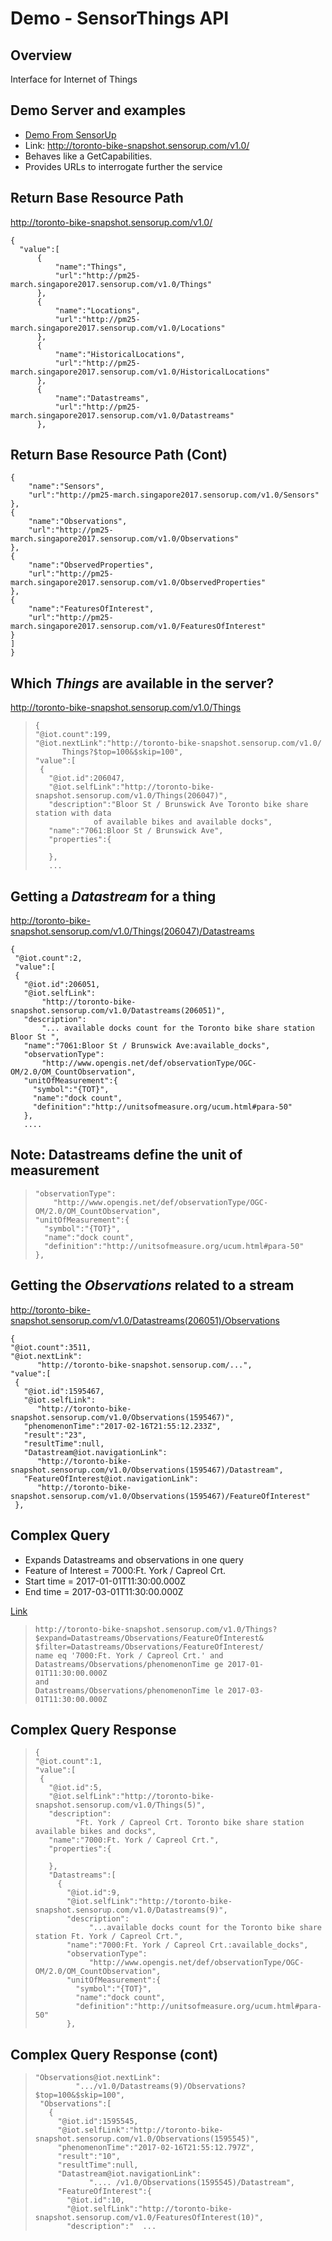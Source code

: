 # Demo - SensorThings API

## Overview

Interface for Internet of Things

## Demo Server and examples

-   [Demo From SensorUp](http://developers.sensorup.com/docs/)
-   Link: <http://toronto-bike-snapshot.sensorup.com/v1.0/>
-   Behaves like a GetCapabilities.
-   Provides URLs to interrogate further the service

## Return Base Resource Path

<http://toronto-bike-snapshot.sensorup.com/v1.0/>

``` properties
{  
  "value":[  
      {  
          "name":"Things",
          "url":"http://pm25-march.singapore2017.sensorup.com/v1.0/Things"
      },
      {  
          "name":"Locations",
          "url":"http://pm25-march.singapore2017.sensorup.com/v1.0/Locations"
      },
      {  
          "name":"HistoricalLocations",
          "url":"http://pm25-march.singapore2017.sensorup.com/v1.0/HistoricalLocations"
      },
      {  
          "name":"Datastreams",
          "url":"http://pm25-march.singapore2017.sensorup.com/v1.0/Datastreams"
      },
```

## Return Base Resource Path (Cont)

``` properties
{  
    "name":"Sensors",
    "url":"http://pm25-march.singapore2017.sensorup.com/v1.0/Sensors"
},
{  
    "name":"Observations",
    "url":"http://pm25-march.singapore2017.sensorup.com/v1.0/Observations"
},
{  
    "name":"ObservedProperties",
    "url":"http://pm25-march.singapore2017.sensorup.com/v1.0/ObservedProperties"
},
{  
    "name":"FeaturesOfInterest",
    "url":"http://pm25-march.singapore2017.sensorup.com/v1.0/FeaturesOfInterest"
}
]
}
```

## Which *Things* are available in the server?

<http://toronto-bike-snapshot.sensorup.com/v1.0/Things>

> ``` properties
> {  
> "@iot.count":199,
> "@iot.nextLink":"http://toronto-bike-snapshot.sensorup.com/v1.0/
>       Things?$top=100&$skip=100",
> "value":[  
>  {  
>    "@iot.id":206047,
>    "@iot.selfLink":"http://toronto-bike-snapshot.sensorup.com/v1.0/Things(206047)",
>    "description":"Bloor St / Brunswick Ave Toronto bike share station with data
>              of available bikes and available docks",
>    "name":"7061:Bloor St / Brunswick Ave",
>    "properties":{  
>
>    },
>    ...
> ```

## Getting a *Datastream* for a thing

<http://toronto-bike-snapshot.sensorup.com/v1.0/Things(206047)/Datastreams>

``` properties
{  
 "@iot.count":2,
 "value":[  
 {  
   "@iot.id":206051,
   "@iot.selfLink":
       "http://toronto-bike-snapshot.sensorup.com/v1.0/Datastreams(206051)",
   "description":
       "... available docks count for the Toronto bike share station Bloor St ",
   "name":"7061:Bloor St / Brunswick Ave:available_docks",
   "observationType":
       "http://www.opengis.net/def/observationType/OGC-OM/2.0/OM_CountObservation",
   "unitOfMeasurement":{  
     "symbol":"{TOT}",
     "name":"dock count",
     "definition":"http://unitsofmeasure.org/ucum.html#para-50"
   },
   ....
```

## Note: Datastreams define the unit of measurement

> ``` properties
> "observationType":
>     "http://www.opengis.net/def/observationType/OGC-OM/2.0/OM_CountObservation",
> "unitOfMeasurement":{  
>   "symbol":"{TOT}",
>   "name":"dock count",
>   "definition":"http://unitsofmeasure.org/ucum.html#para-50"
> },
> ```

## Getting the *Observations* related to a stream

<http://toronto-bike-snapshot.sensorup.com/v1.0/Datastreams(206051)/Observations>

``` properties
{  
"@iot.count":3511,
"@iot.nextLink":
      "http://toronto-bike-snapshot.sensorup.com/...",
"value":[  
 {  
   "@iot.id":1595467,
   "@iot.selfLink":
      "http://toronto-bike-snapshot.sensorup.com/v1.0/Observations(1595467)",
   "phenomenonTime":"2017-02-16T21:55:12.233Z",
   "result":"23",
   "resultTime":null,
   "Datastream@iot.navigationLink":
      "http://toronto-bike-snapshot.sensorup.com/v1.0/Observations(1595467)/Datastream",
   "FeatureOfInterest@iot.navigationLink":
      "http://toronto-bike-snapshot.sensorup.com/v1.0/Observations(1595467)/FeatureOfInterest"
 },
```

## Complex Query

-   Expands Datastreams and observations in one query
-   Feature of Interest = 7000:Ft. York / Capreol Crt.
-   Start time = 2017-01-01T11:30:00.000Z
-   End time = 2017-03-01T11:30:00.000Z

[Link](http://toronto-bike-snapshot.sensorup.com/v1.0/Things?$expand=Datastreams/Observations/FeatureOfInterest&$filter=Datastreams/Observations/FeatureOfInterest/name%20eq%20'7000:Ft.%20York%20/%20Capreol%20Crt.'%20and%20Datastreams/Observations/phenomenonTime%20ge%202017-01-01T11:30:00.000Z%20and%20Datastreams/Observations/phenomenonTime%20le%202017-03-01T11:30:00.000Z)

> ``` properties
> http://toronto-bike-snapshot.sensorup.com/v1.0/Things?
> $expand=Datastreams/Observations/FeatureOfInterest&
> $filter=Datastreams/Observations/FeatureOfInterest/
> name eq '7000:Ft. York / Capreol Crt.' and
> Datastreams/Observations/phenomenonTime ge 2017-01-01T11:30:00.000Z 
> and
> Datastreams/Observations/phenomenonTime le 2017-03-01T11:30:00.000Z
> ```

## Complex Query Response

> ``` properties
> {  
> "@iot.count":1,
> "value":[  
>  {  
>    "@iot.id":5,
>    "@iot.selfLink":"http://toronto-bike-snapshot.sensorup.com/v1.0/Things(5)",
>    "description":
>          "Ft. York / Capreol Crt. Toronto bike share station available bikes and docks",
>    "name":"7000:Ft. York / Capreol Crt.",
>    "properties":{  
>
>    },
>    "Datastreams":[  
>      {  
>        "@iot.id":9,
>        "@iot.selfLink":"http://toronto-bike-snapshot.sensorup.com/v1.0/Datastreams(9)",
>        "description":
>             "...available docks count for the Toronto bike share station Ft. York / Capreol Crt.",
>        "name":"7000:Ft. York / Capreol Crt.:available_docks",
>        "observationType":
>             "http://www.opengis.net/def/observationType/OGC-OM/2.0/OM_CountObservation",
>        "unitOfMeasurement":{  
>          "symbol":"{TOT}",
>          "name":"dock count",
>          "definition":"http://unitsofmeasure.org/ucum.html#para-50"
>        },
> ```

## Complex Query Response (cont)

> ``` properties
> "Observations@iot.nextLink":
>          ".../v1.0/Datastreams(9)/Observations?$top=100&$skip=100",
>  "Observations":[  
>    {  
>      "@iot.id":1595545,
>      "@iot.selfLink":"http://toronto-bike-snapshot.sensorup.com/v1.0/Observations(1595545)",
>      "phenomenonTime":"2017-02-16T21:55:12.797Z",
>      "result":"10",
>      "resultTime":null,
>      "Datastream@iot.navigationLink":
>             ".... /v1.0/Observations(1595545)/Datastream",
>      "FeatureOfInterest":{  
>        "@iot.id":10,
>        "@iot.selfLink":"http://toronto-bike-snapshot.sensorup.com/v1.0/FeaturesOfInterest(10)",
>        "description":"  ...
> ```
